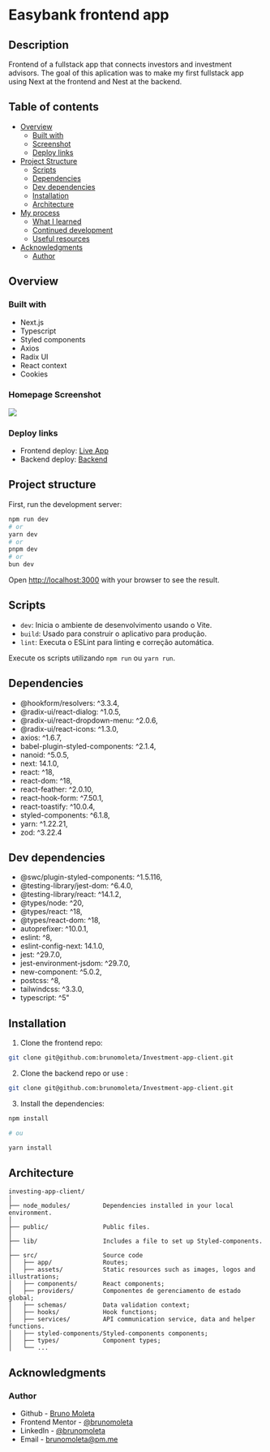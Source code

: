 # Easybank frontend app

## Description

Frontend of a fullstack app that connects investors and investment advisors.
The goal of this aplication was to make my first fullstack app using Next at the frontend and Nest at the backend.

## Table of contents

- [Overview](#overview)
    - [Built with](#built-with)
    - [Screenshot](#homepage-screenshot)
    - [Deploy links](#deploy-links)
- [Project Structure](#project-structure)
    - [Scripts](#scripts)
    - [Dependencies](#dependencies)
    - [Dev dependencies](#devdependencies)
    - [Installation](#installation)
    - [Architecture](#architecture)
- [My process](#my-process)
    - [What I learned](#what-i-learned)
    - [Continued development](#continued-development)
    - [Useful resources](#useful-resources)
- [Acknowledgments](#acknowledgments)
    - [Author](#author)

## Overview

### Built with

- Next.js
- Typescript
- Styled components
- Axios
- Radix UI
- React context
- Cookies

### Homepage Screenshot

![](./src/assets/documentation/mobile-homepage.png)

### Deploy links

- Frontend deploy: [Live App](https://easybank-investments.vercel.app/)
- Backend deploy: [Backend](https://investment-fullstack.onrender.com/)

## Project structure

First, run the development server:

```bash
npm run dev
# or
yarn dev
# or
pnpm dev
# or
bun dev
```

Open [http://localhost:3000](http://localhost:3000) with your browser to see the result.

## Scripts

- `dev`: Inicia o ambiente de desenvolvimento usando o Vite.
- `build`: Usado para construir o aplicativo para produção.
- `lint`: Executa o ESLint para linting e correção automática.

Execute os scripts utilizando `npm run` ou `yarn run`.

## Dependencies

- @hookform/resolvers: ^3.3.4,
- @radix-ui/react-dialog: ^1.0.5,
- @radix-ui/react-dropdown-menu: ^2.0.6,
- @radix-ui/react-icons: ^1.3.0,
- axios: ^1.6.7,
- babel-plugin-styled-components: ^2.1.4,
- nanoid: ^5.0.5,
- next: 14.1.0,
- react: ^18,
- react-dom: ^18,
- react-feather: ^2.0.10,
- react-hook-form: ^7.50.1,
- react-toastify: ^10.0.4,
- styled-components: ^6.1.8,
- yarn: ^1.22.21,
- zod: ^3.22.4

## Dev dependencies

- @swc/plugin-styled-components: ^1.5.116,
- @testing-library/jest-dom: ^6.4.0,
- @testing-library/react: ^14.1.2,
- @types/node: ^20,
- @types/react: ^18,
- @types/react-dom: ^18,
- autoprefixer: ^10.0.1,
- eslint: ^8,
- eslint-config-next: 14.1.0,
- jest: ^29.7.0,
- jest-environment-jsdom: ^29.7.0,
- new-component: ^5.0.2,
- postcss: ^8,
- tailwindcss: ^3.3.0,
- typescript: ^5"

## Installation

1. Clone the frontend repo:

```bash
git clone git@github.com:brunomoleta/Investment-app-client.git
```

2. Clone the backend repo or use :

```bash
git clone git@github.com:brunomoleta/Investment-app-client.git
```

3. Install the dependencies:

```bash
npm install 

# ou 

yarn install
```

## Architecture

```
investing-app-client/
│
├── node_modules/         Dependencies installed in your local environment.
│
├── public/               Public files.
│
├── lib/                  Includes a file to set up Styled-components.
│
├── src/                  Source code
│   ├── app/              Routes;
│   ├── assets/           Static resources such as images, logos and illustrations;
│   ├── components/       React components;
│   ├── providers/        Componentes de gerenciamento de estado global;
│   ├── schemas/          Data validation context;
│   ├── hooks/            Hook functions;
│   ├── services/         API communication service, data and helper functions.
│   ├── styled-components/Styled-components components;
│   ├── types/            Component types;
│   └── ...
```

## Acknowledgments

### Author

- Github - [Bruno Moleta](https://github.com/brunomoleta)
- Frontend Mentor - [@brunomoleta](https://www.frontendmentor.io/profile/brunomoleta)
- LinkedIn - [@brunomoleta](https://www.linkedin.com/in/bruno-moleta-santos/)
- Email - brunomoleta@pm.me 
